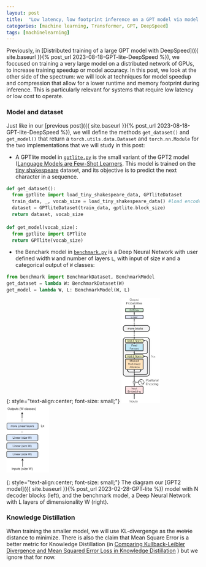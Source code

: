 ```yaml
---
layout: post
title:  "Low latency, low footprint inference on a GPT model via model compression and distillation"
categories: [machine learning, Transformer, GPT, DeepSpeed]
tags: [machinelearning]
---
```


Previously, in [Distributed training of a large GPT model with DeepSpeed]({{ site.baseurl }}{% post_url 2023-08-18-GPT-lite-DeepSpeed %}), we foccused on training a very large model on a distributed network of GPUs, to increase training speedup or model accuracy. In this post, we look at the other side of the spectrum: we will look at techniques for model speedup and compression that allow for a lower runtime and memory footprint during inference. This is particularly relevant for systems that require low latency or low cost to operate.

### Model and dataset

Just like in our [previous post]({{ site.baseurl }}{% post_url 2023-08-18-GPT-lite-DeepSpeed %}), we will define the methods `get_dataset()` and `get_model()` that return a `torch.utils.data.Dataset` and `torch.nn.Module` for the two implementations that we will study in this post: 

- A GPTlite model in <a href="/assets/GPT-lite-DeepSpeed/gptlite.py">`gptlite.py`</a> is the small variant of the GPT2 model ([Language Models are Few-Shot Learners](https://arxiv.org/abs/2005.14165). This model is trained on the [tiny shakespeare](https://github.com/karpathy/char-rnn/blob/master/data/tinyshakespeare/input.txt) dataset, and its objective is to predict the next character in a sequence.

```python
def get_dataset():
  from gptlite import load_tiny_shakespeare_data, GPTliteDataset
  train_data, _, vocab_size = load_tiny_shakespeare_data() #load encoded data from text file
  dataset = GPTliteDataset(train_data, gptlite.block_size)
  return dataset, vocab_size

def get_model(vocab_size):
  from gptlite import GPTlite
  return GPTlite(vocab_size)
```

- the Benchark model in <a href="/assets/GPT-lite-DeepSpeed/benchmark.py">`benchmark.py`</a> is a Deep Neural Network with user defined width `W` and number of layers `L`, with input of size `W` and a categorical output of `W` classes:

```python
from benchmark import BenchmarkDataset, BenchmarkModel
get_dataset = lambda W: BenchmarkDataset(W)
get_model = lambda W, L: BenchmarkModel(W, L)
```

{: style="text-align:center; font-size: small;"}
<img width="20%" height="20%" src="/assets/GPT-lite/gpt_lite_compact.png"/>
&nbsp; &nbsp; &nbsp; &nbsp; &nbsp; &nbsp; &nbsp;
<img width="22%" height="22%" src="/assets/GPT-lite-cpp/benchmark_model.png"/>

{: style="text-align:center; font-size: small;"}
The diagram our [GPT2 model]({{ site.baseurl }}{% post_url  2023-02-28-GPT-lite %}) model with N decoder blocks (left), and the benchmark model, a Deep Neural Network with L layers of dimensionality W (right).

### Knowledge Distillation

When training the smaller model, we will use KL-divergenge as the ~~metric~~ distance to minimize. There is also the claim that Mean Square Error is a better metric for Knowledge Distillation (in [Comparing Kullback-Leibler Divergence and Mean Squared Error Loss
in Knowledge Distillation](https://arxiv.org/pdf/2105.08919.pdf) ) but we ignore that for now. 


